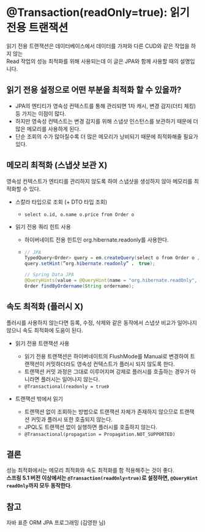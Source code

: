 # @Transaction(readOnly=true): 읽기 전용 트랜잭션

읽기 전용 트랜잭션은 데이터베이스에서 데이터를 가져와 다른 CUD와 같은 작업을 하지 않는  
Read 작업의 성능 최적화를 위해 사용되는데 이 글은 JPA와 함께 사용할 때의 설명입니다.

## 읽기 전용 설정으로 어떤 부분을 최적화 할 수 있을까?
- JPA의 엔티티가 영속성 컨텍스트를 통해 관리되면 1차 캐시, 변경 감지(더티 체킹) 등 가지는 이점이 많다.
- 하지만 영속성 컨텍스트는 변경 감지를 위해 스냅샷 인스턴스를 보관하기 때문에 더 많은 메모리를 사용하게 된다.
- 단순 조회의 수가 많아질수록 더 많은 메모리가 낭비되기 때문에 최적화해줄 필요가 있다.

## 메모리 최적화 (스냅샷 보관 X)
영속성 컨텍스트가 엔티티를 관리하지 않도록 하여 스냅샷을 생성하지 않아 메모리를 최적화할 수 있다.

- 스칼라 타입으로 조회 (+ DTO 타입 조회) 
    - `select o.id, o.name o.price from Order o`
    
- 읽기 전용 쿼리 힌트 사용
    - 하이버네이트 전용 힌트인 org.hibernate.readonly를 사용한다.
    - ```java
      // JPA
      TypedQuery<Order> query = em.createQuery(select o from Order o , Order.class);
      query.setHint(”org.hibernate.readonly” ， true);
      
      // Spring Data JPA
      @QueryHints(value = @QueryHint(name = "org.hibernate.readOnly", value = "true"))
      Order findByOrdername(String ordername);
      ```
      
## 속도 최적화 (플러시 X)
플러시를 사용하지 않는다면 등록, 수정, 삭제와 같은 동작에서 스냅샷 비교가 일어나지 않으니 속도 최적화에 도움이 된다.

- 읽기 전용 트랜잭션 사용
    - 읽기 전용 트랜잭션은 하이버네이트의 FlushMode를 Manual로 변경하여 트랜잭션이 커밋하더라도 영속성 컨텍스트가 플러시 되지 않도록 한다.
    - 트랜잭션 커밋 과정은 그대로 이루어지며 강제로 플러시를 호출하는 경우가 아니라면 플러시는 일어나지 않는다.
    - `@Transactional(readonly = true》`

- 트랜잭션 밖에서 읽기
    - 트랜잭션 없이 조회하는 방법으로 트랜잭션 자체가 존재하지 않으므로 트랜잭션 커밋과 플러시 또한 호출되지 않는다.
    - JPQL도 트랜잭션 없이 실행하면 플러시를 호출하지 않는다.
    - `@Transactional(propagation = Propagation.NOT_SUPPORTED)`

## 결론
성능 최적화에서는 메모리 최적화와 속도 최적화를 함 적용해주는 것이 좋다.  
**스프링 5.1 버전 이상에서는 `@Transaction(readOnly=true)`로 설정하면, `@QueryHint readOnly`까지 모두 동작한다**.

## 참고
자바 표준 ORM JPA 프로그래밍 (김영한 님)
